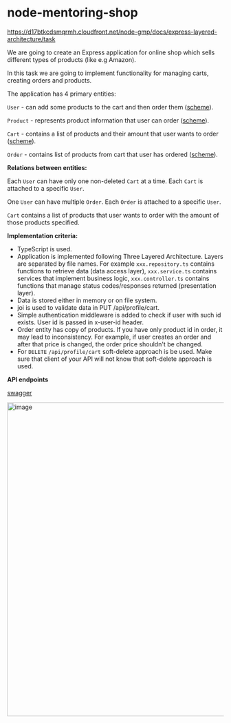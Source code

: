 # node-mentoring-shop
https://d17btkcdsmqrmh.cloudfront.net/node-gmp/docs/express-layered-architecture/task

We are going to create an Express application for online shop which sells different types of products (like e.g Amazon).

In this task we are going to implement functionality for managing carts, creating orders and products.

The application has 4 primary entities:

<code>User</code> - can add some products to the cart and then order them ([scheme](https://github.com/kandalova/node-mentoring-shop/blob/task_6_shop_express.js/src/scheme/UserScheme.ts)).

<code>Product</code> - represents product information that user can order ([scheme](https://github.com/kandalova/node-mentoring-shop/blob/task_6_shop_express.js/src/scheme/ProductScheme.ts)).

<code>Cart</code> - contains a list of products and their amount that user wants to order ([scheme](https://github.com/kandalova/node-mentoring-shop/blob/task_6_shop_express.js/src/scheme/CartScheme.ts)).

<code>Order</code> - contains list of products from cart that user has ordered ([scheme](https://github.com/kandalova/node-mentoring-shop/blob/task_6_shop_express.js/src/scheme/OrderScheme.ts)).

**Relations between entities:**

Each <code>User</code> can have only one non-deleted <code>Cart</code> at a time.
Each <code>Cart</code> is attached to a specific <code>User</code>.

One <code>User</code> can have multiple <code>Order</code>. Each <code>Order</code> is attached to a specific <code>User</code>.

<code>Cart</code> contains a list of products that user wants to order with the amount of those products specified.

**Implementation criteria:**

- TypeScript is used.
- Application is implemented following Three Layered Architecture. Layers are separated by file names. For example <code>xxx.repository.ts</code> contains functions to retrieve data (data access layer), <code>xxx.service.ts</code> contains services that implement business logic, <code>xxx.controller.ts</code> contains functions that manage status codes/responses returned (presentation layer).
- Data is stored either in memory or on file system.
- joi is used to validate data in PUT /api/profile/cart.
- Simple authentication middleware is added to check if user with such id exists. User id is passed in x-user-id header.
- Order entity has copy of products. If you have only product id in order, it may lead to inconsistency. For example, if user creates an order and after that price is changed, the order price shouldn't be changed.
- For ```DELETE``` ```/api/profile/cart``` soft-delete approach is be used. Make sure that client of your API will not know that soft-delete approach is used.

**API endpoints**

[swagger](https://github.com/kandalova/node-mentoring-shop/blob/task_6_shop_express.js/swagger.md)

<img width="729" alt="image" src="https://github.com/kandalova/node-mentoring-shop/assets/26093763/f1e36899-e171-436e-83c4-72dcb20264e2">
